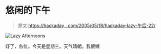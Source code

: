 # 悠闲的下午

> 原文:[https://hackaday . com/2005/05/18/hackaday-lazy-午后-22/](https://hackaday.com/2005/05/18/hackaday-lazy-afternoons-22/)

![Lazy Afternoons](img/6e1f64f110090544ec25ceedd488c113.png)

好了，各位。今天是星期三。天气晴朗。我很懒